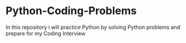 # Python-Coding-Problems
In this repository i will practice Python by solving Python problems and prepare for my Coding Interview
